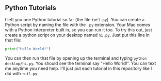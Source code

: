## Python Tutorials

I left you one Python tutorial so far (the file `tut1.py`). You can create a Python script by naming the file with the `.py` extension. Your Mac comes with a Python interpreter built in, so you can run it too. To try this out, just create a python script on your desktop named `hi.py`. Just put this line in that file:
```python
print("Hello World!")
```

You can then run that file by opening up the terminal and typing `python desktop/hi.py`. You should see the terminal say "Hello World!". You can text me anytime you need help. I'll just put each tutorial in this repository like I did with `tut1.py`.
